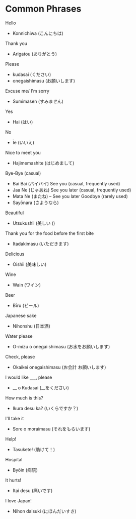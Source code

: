 # Common Phrases

Hello
- Konnichiwa (こんにちは)

Thank you 
- Arigatou (ありがとう) 

Please 
- kudasai (ください)
- onegaishimasu (お願いします)

Excuse me/ I'm sorry 
- Sumimasen (すみません) 

Yes 
- Hai (はい)

No 
- Īe (いいえ) 

Nice to meet you 
- Hajimemashite (はじめまして)

Bye-Bye (casual)
- Bai Bai (バイバイ)
See you (casual, frequently used)
- Jaa Ne (じゃあね)
See you later (casual, frequently used)
- Mata Ne (またね) – See you later
Goodbye (rarely used)
- Sayōnara (さようなら)

Beautiful 
- Utsukushii  (美しい ()

Thank you for the food before the first bite
- Itadakimasu (いただきます)

Delicious 
- Oishii (美味しい) 

Wine 
- Wain (ワイン) 

Beer 
- Bīru (ビール) 

Japanese sake 
- Nihonshu (日本酒) 

Water please 
- O-mizu o onegai shimasu (お水をお願いします) 

Check, please 
- Okaikei onegaishimasu (お会計 お願いします) 

I would like ___, please 
- __ o Kudasai (__をください) 

How much is this? 
- Ikura desu ka? (いくらですか？) 

I'll take it 
- Sore o moraimasu (それをもらいます) 

Help! 
- Tasukete! (助けて！) 

Hospital 
- Byōin (病院) 

It hurts! 
- Itai desu (痛いです) 

I love Japan! 
- Nihon daisuki (にほんだいすき) 
